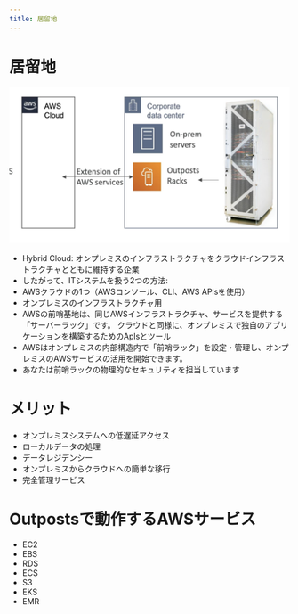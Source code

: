 ```yaml
---
title: 居留地
---
```


# 居留地

![Outpost](./outpost.png)

- Hybrid Cloud: オンプレミスのインフラストラクチャをクラウドインフラストラクチャとともに維持する企業
- したがって、ITシステムを扱う2つの方法:
- AWSクラウドの1つ（AWSコンソール、CLI、AWS APlsを使用）
- オンプレミスのインフラストラクチャ用
- AWSの前哨基地は、同じAWSインフラストラクチャ、サービスを提供する「サーバーラック」です。 クラウドと同様に、オンプレミスで独自のアプリケーションを構築するためのAplsとツール
- AWSはオンプレミスの内部構造内で「前哨ラック」を設定・管理し、オンプレミスのAWSサービスの活用を開始できます。
- あなたは前哨ラックの物理的なセキュリティを担当しています

# メリット

- オンプレミスシステムへの低遅延アクセス
- ローカルデータの処理
- データレジデンシー
- オンプレミスからクラウドへの簡単な移行
- 完全管理サービス

# Outpostsで動作するAWSサービス

- EC2
- EBS
- RDS
- ECS
- S3
- EKS
- EMR
